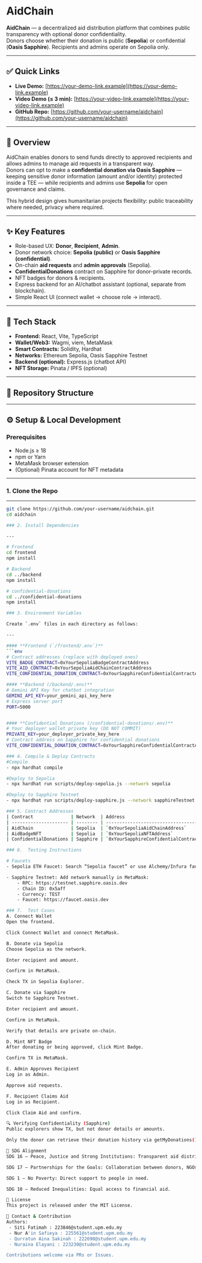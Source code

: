 # AidChain

**AidChain** — a decentralized aid distribution platform that combines public transparency with optional donor confidentiality.  
Donors choose whether their donation is public (**Sepolia**) or confidential (**Oasis Sapphire**). Recipients and admins operate on Sepolia only.

---

## ✅ Quick Links

- **Live Demo:** [https://your-demo-link.example](https://your-demo-link.example)
- **Video Demo (≤ 3 min):** [https://your-video-link.example](https://your-video-link.example)
- **GitHub Repo:** [https://github.com/your-username/aidchain](https://github.com/your-username/aidchain)

---

## 🔎 Overview

AidChain enables donors to send funds directly to approved recipients and allows admins to manage aid requests in a transparent way.  
Donors can opt to make a **confidential donation via Oasis Sapphire** — keeping sensitive donor information (amount and/or identity) protected inside a TEE — while recipients and admins use **Sepolia** for open governance and claims.

This hybrid design gives humanitarian projects flexibility: public traceability where needed, privacy where required.

---

## ✨ Key Features

- Role-based UX: **Donor**, **Recipient**, **Admin**.
- Donor network choice: **Sepolia (public)** or **Oasis Sapphire (confidential)**.
- On-chain **aid requests** and **admin approvals** (Sepolia).
- **ConfidentialDonations** contract on Sapphire for donor-private records.
- NFT badges for donors & recipients.
- Express backend for an AI/chatbot assistant (optional, separate from blockchain).
- Simple React UI (connect wallet → choose role → interact).

---

## 🧰 Tech Stack

- **Frontend:** React, Vite, TypeScript  
- **Wallet/Web3:** Wagmi, viem, MetaMask  
- **Smart Contracts:** Solidity, Hardhat  
- **Networks:** Ethereum Sepolia, Oasis Sapphire Testnet  
- **Backend (optional):** Express.js (chatbot API)  
- **NFT Storage:** Pinata / IPFS (optional)

---

## 📁 Repository Structure

---

## ⚙️ Setup & Local Development

### Prerequisites
- Node.js ≥ 18
- npm or Yarn
- MetaMask browser extension
- (Optional) Pinata account for NFT metadata

---

### 1. Clone the Repo

---

```bash
git clone https://github.com/your-username/aidchain.git
cd aidchain

### 2. Install Dependencies

---

# Frontend
cd frontend
npm install

# Backend 
cd ../backend
npm install

# confidential-donations
cd ../confidential-donations
npm install

### 3. Environment Variables

Create `.env` files in each directory as follows:

---

#### **Frontend (`/frontend/.env`)**
```env
# Contract addresses (replace with deployed ones)
VITE_BADGE_CONTRACT=0xYourSepoliaBadgeContractAddress
VITE_AID_CONTRACT=0xYourSepoliaAidChainContractAddress
VITE_CONFIDENTIAL_DONATION_CONTRACT=0xYourSapphireConfidentialContractAddress

#### **Backend (/backend/.env)**
# Gemini API Key for chatbot integration
GEMINI_API_KEY=your_gemini_api_key_here
# Express server port
PORT=5000


#### **Confidential Donations (/confidential-donations/.env)**
# Your deployer wallet private key (DO NOT COMMIT)
PRIVATE_KEY=your_deployer_private_key_here
# Contract address on Sapphire for confidential donations
VITE_CONFIDENTIAL_DONATION_CONTRACT=0xYourSapphireConfidentialContractAddress

### 4. Compile & Deploy Contracts
#Compile 
- npx hardhat compile

#Deploy to Sepolia
- npx hardhat run scripts/deploy-sepolia.js --network sepolia

#Deploy to Sapphire Testnet
- npx hardhat run scripts/deploy-sapphire.js --network sapphireTestnet

### 5. Contract Addresses
| Contract              | Network  | Address                                     |
| --------------------- | -------- | ------------------------------------------- |
| AidChain              | Sepolia  | `0xYourSepoliaAidChainAddress`              |
| AidBadgeNFT           | Sepolia  | `0xYourSepoliaNFTAddress`                   |
| ConfidentialDonations | Sapphire | `0xYourSapphireConfidentialContractAddress` |

### 6.  Testing Instructions

# Faucets
- Sepolia ETH Faucet: Search “Sepolia faucet” or use Alchemy/Infura faucet.

- Sapphire Testnet: Add network manually in MetaMask:
    - RPC: https://testnet.sapphire.oasis.dev
    - Chain ID: 0x5aff
    - Currency: TEST
    - Faucet: https://faucet.oasis.dev

### 7.  Test Cases
A. Connect Wallet
Open the frontend.

Click Connect Wallet and connect MetaMask.

B. Donate via Sepolia
Choose Sepolia as the network.

Enter recipient and amount.

Confirm in MetaMask.

Check TX in Sepolia Explorer.

C. Donate via Sapphire
Switch to Sapphire Testnet.

Enter recipient and amount.

Confirm in MetaMask.

Verify that details are private on-chain.

D. Mint NFT Badge
After donating or being approved, click Mint Badge.

Confirm TX in MetaMask.

E. Admin Approves Recipient
Log in as Admin.

Approve aid requests.

F. Recipient Claims Aid
Log in as Recipient.

Click Claim Aid and confirm.

🔍 Verifying Confidentiality (Sapphire)
Public explorers show TX, but not donor details or amounts.

Only the donor can retrieve their donation history via getMyDonations().

🎯 SDG Alignment
SDG 16 – Peace, Justice and Strong Institutions: Transparent aid distribution.

SDG 17 – Partnerships for the Goals: Collaboration between donors, NGOs, and developers.

SDG 1 – No Poverty: Direct support to people in need.

SDG 10 – Reduced Inequalities: Equal access to financial aid.

📄 License
This project is released under the MIT License.

🙋 Contact & Contribution
Authors: 
 - Siti Fatimah : 223846@student.upm.edu.my
 - Nur A'in Safieya : 225561@student.upm.edu.my
 - Qurratun Aina Sakinah : 222698@student.upm.edu.my
 - Nuraina Elayani : 223230@student.upm.edu.my

Contributions welcome via PRs or Issues.











